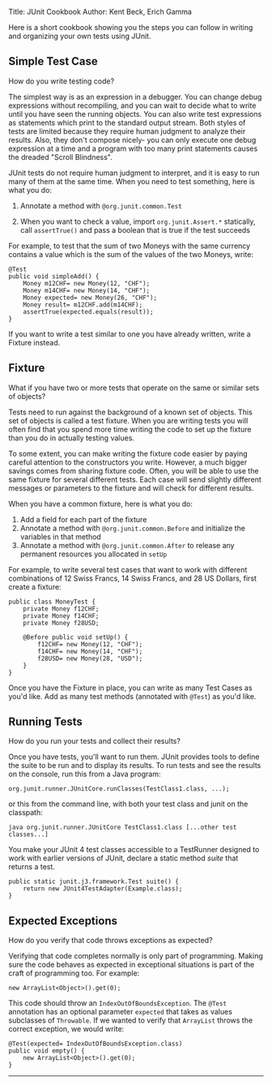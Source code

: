 Title: JUnit Cookbook
Author: Kent Beck, Erich Gamma


Here is a short cookbook showing you the steps you can follow in writing
and organizing your own tests using JUnit.

## Simple Test Case

How do you write testing code?

The simplest way is as an expression in a debugger. You can change debug
expressions without recompiling, and you can wait to decide what to write
until you have seen the running objects. You can also write test expressions
as statements which print to the standard output stream. Both styles of
tests are limited because they require human judgment to analyze their
results. Also, they don't compose nicely- you can only execute one debug
expression at a time and a program with too many print statements causes
the dreaded "Scroll Blindness".

JUnit tests do not require human judgment to interpret, and it is easy
to run many of them at the same time. When you need to test something,
here is what you do:

1.  Annotate a method with `@org.junit.common.Test`

1. When you want to check a value, import `org.junit.Assert.*` statically, call `assertTrue()` and pass a boolean
that is true if the test succeeds

For example, to test that the sum of two Moneys with the same currency
contains a value which is the sum of the values of the two Moneys, write:

    @Test
    public void simpleAdd() {
        Money m12CHF= new Money(12, "CHF");
        Money m14CHF= new Money(14, "CHF");
        Money expected= new Money(26, "CHF");
        Money result= m12CHF.add(m14CHF);
        assertTrue(expected.equals(result));
    }

If you want to write a test similar to one you have already written, write
a Fixture instead.

## Fixture

What if you have two or more tests that operate on the same or similar
sets of objects?

Tests need to run against the background of a known set of objects.
This set of objects is called a test fixture. When you are writing tests
you will often find that you spend more time writing the code to set up
the fixture than you do in actually testing values.

To some extent, you can make writing the fixture code easier by paying
careful attention to the constructors you write. However, a much bigger
savings comes from sharing fixture code. Often, you will be able to use
the same fixture for several different tests. Each case will send slightly
different messages or parameters to the fixture and will check for different
results.

When you have a common fixture, here is what you do:

1.  Add a field for each part of the fixture
2.  Annotate a method with `@org.junit.common.Before` and initialize the variables in that method
3.  Annotate a method with `@org.junit.common.After` to release any permanent resources you allocated in `setUp`

For example, to write several test cases that want to work with different
combinations of 12 Swiss Francs, 14 Swiss Francs, and 28 US Dollars, first
create a fixture:

    public class MoneyTest {
        private Money f12CHF;
        private Money f14CHF;
        private Money f28USD;

        @Before public void setUp() {
            f12CHF= new Money(12, "CHF");
            f14CHF= new Money(14, "CHF");
            f28USD= new Money(28, "USD");
        }
    }

Once you have the Fixture in place, you can write as many Test Cases as
you'd like. Add as many test methods (annotated with `@Test`) as you'd like.

## Running Tests

How do you run your tests and collect their results?

Once you have tests, you'll want to run them. JUnit provides tools
to define the suite to be run and to display its results. To run tests and see the
results on the console, run this from a Java program:

    org.junit.runner.JUnitCore.runClasses(TestClass1.class, ...);

or this from the command line, with both your test class and junit on the classpath:

    java org.junit.runner.JUnitCore TestClass1.class [...other test classes...]

You make your JUnit 4 test classes accessible to a TestRunner designed to work with earlier versions of JUnit,
declare a static method _suite_
that returns a test.

    public static junit.j3.framework.Test suite() {
        return new JUnit4TestAdapter(Example.class);
    }

## Expected Exceptions

How do you verify that code throws exceptions as expected?

Verifying that code completes normally is only part of programming. Making sure the code
behaves as expected in exceptional situations is part of the craft of programming too. For example:

    new ArrayList<Object>().get(0);

This code should throw an `IndexOutOfBoundsException`. The `@Test` annotation has an optional parameter `expected`
that takes as values subclasses of `Throwable`. If we wanted to verify that `ArrayList` throws the correct exception,
we would write:

    @Test(expected= IndexOutOfBoundsException.class)
    public void empty() {
        new ArrayList<Object>().get(0);
    }

* * *
